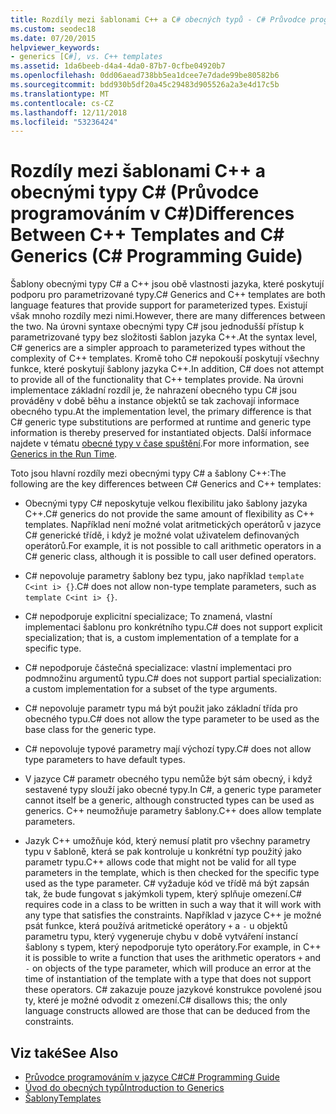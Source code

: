 ```yaml
---
title: Rozdíly mezi šablonami C++ a C# obecných typů - C# Průvodce programováním
ms.custom: seodec18
ms.date: 07/20/2015
helpviewer_keywords:
- generics [C#], vs. C++ templates
ms.assetid: 1da6beeb-d4a4-4da0-87b7-0cfbe04920b7
ms.openlocfilehash: 0dd06aead738bb5ea1dcee7e7dade99be80582b6
ms.sourcegitcommit: bdd930b5df20a45c29483d905526a2a3e4d17c5b
ms.translationtype: MT
ms.contentlocale: cs-CZ
ms.lasthandoff: 12/11/2018
ms.locfileid: "53236424"
---
```

# <a name="differences-between-c-templates-and-c-generics-c-programming-guide"></a><span data-ttu-id="fc3a3-102">Rozdíly mezi šablonami C++ a obecnými typy C# (Průvodce programováním v C#)</span><span class="sxs-lookup"><span data-stu-id="fc3a3-102">Differences Between C++ Templates and C# Generics (C# Programming Guide)</span></span>
<span data-ttu-id="fc3a3-103">Šablony obecnými typy C# a C++ jsou obě vlastnosti jazyka, které poskytují podporu pro parametrizované typy.</span><span class="sxs-lookup"><span data-stu-id="fc3a3-103">C# Generics and C++ templates are both language features that provide support for parameterized types.</span></span> <span data-ttu-id="fc3a3-104">Existují však mnoho rozdíly mezi nimi.</span><span class="sxs-lookup"><span data-stu-id="fc3a3-104">However, there are many differences between the two.</span></span> <span data-ttu-id="fc3a3-105">Na úrovni syntaxe obecnými typy C# jsou jednodušší přístup k parametrizované typy bez složitosti šablon jazyka C++.</span><span class="sxs-lookup"><span data-stu-id="fc3a3-105">At the syntax level, C# generics are a simpler approach to parameterized types without the complexity of C++ templates.</span></span> <span data-ttu-id="fc3a3-106">Kromě toho C# nepokouší poskytují všechny funkce, které poskytují šablony jazyka C++.</span><span class="sxs-lookup"><span data-stu-id="fc3a3-106">In addition, C# does not attempt to provide all of the functionality that C++ templates provide.</span></span> <span data-ttu-id="fc3a3-107">Na úrovni implementace základní rozdíl je, že nahrazení obecného typu C# jsou prováděny v době běhu a instance objektů se tak zachovají informace obecného typu.</span><span class="sxs-lookup"><span data-stu-id="fc3a3-107">At the implementation level, the primary difference is that C# generic type substitutions are performed at runtime and generic type information is thereby preserved for instantiated objects.</span></span> <span data-ttu-id="fc3a3-108">Další informace najdete v tématu [obecné typy v čase spuštění](../../../csharp/programming-guide/generics/generics-in-the-run-time.md).</span><span class="sxs-lookup"><span data-stu-id="fc3a3-108">For more information, see [Generics in the Run Time](../../../csharp/programming-guide/generics/generics-in-the-run-time.md).</span></span>  
  
 <span data-ttu-id="fc3a3-109">Toto jsou hlavní rozdíly mezi obecnými typy C# a šablony C++:</span><span class="sxs-lookup"><span data-stu-id="fc3a3-109">The following are the key differences between C# Generics and C++ templates:</span></span>  
  
-   <span data-ttu-id="fc3a3-110">Obecnými typy C# neposkytuje velkou flexibilitu jako šablony jazyka C++.</span><span class="sxs-lookup"><span data-stu-id="fc3a3-110">C# generics do not provide the same amount of flexibility as C++ templates.</span></span> <span data-ttu-id="fc3a3-111">Například není možné volat aritmetických operátorů v jazyce C# generické třídě, i když je možné volat uživatelem definovaných operátorů.</span><span class="sxs-lookup"><span data-stu-id="fc3a3-111">For example, it is not possible to call arithmetic operators in a C# generic class, although it is possible to call user defined operators.</span></span>  
  
-   <span data-ttu-id="fc3a3-112">C# nepovoluje parametry šablony bez typu, jako například `template C<int i> {}`.</span><span class="sxs-lookup"><span data-stu-id="fc3a3-112">C# does not allow non-type template parameters, such as `template C<int i> {}`.</span></span>  
  
-   <span data-ttu-id="fc3a3-113">C# nepodporuje explicitní specializace; To znamená, vlastní implementaci šablonu pro konkrétního typu.</span><span class="sxs-lookup"><span data-stu-id="fc3a3-113">C# does not support explicit specialization; that is, a custom implementation of a template for a specific type.</span></span>  
  
-   <span data-ttu-id="fc3a3-114">C# nepodporuje částečná specializace: vlastní implementaci pro podmnožinu argumentů typu.</span><span class="sxs-lookup"><span data-stu-id="fc3a3-114">C# does not support partial specialization: a custom implementation for a subset of the type arguments.</span></span>  
  
-   <span data-ttu-id="fc3a3-115">C# nepovoluje parametr typu má být použit jako základní třída pro obecného typu.</span><span class="sxs-lookup"><span data-stu-id="fc3a3-115">C# does not allow the type parameter to be used as the base class for the generic type.</span></span>  
  
-   <span data-ttu-id="fc3a3-116">C# nepovoluje typové parametry mají výchozí typy.</span><span class="sxs-lookup"><span data-stu-id="fc3a3-116">C# does not allow type parameters to have default types.</span></span>  
  
-   <span data-ttu-id="fc3a3-117">V jazyce C# parametr obecného typu nemůže být sám obecný, i když sestavené typy slouží jako obecné typy.</span><span class="sxs-lookup"><span data-stu-id="fc3a3-117">In C#, a generic type parameter cannot itself be a generic, although constructed types can be used as generics.</span></span> <span data-ttu-id="fc3a3-118">C++ neumožňuje parametry šablony.</span><span class="sxs-lookup"><span data-stu-id="fc3a3-118">C++ does allow template parameters.</span></span>  
  
-   <span data-ttu-id="fc3a3-119">Jazyk C++ umožňuje kód, který nemusí platit pro všechny parametry typu v šabloně, která se pak kontroluje u konkrétní typ použitý jako parametr typu.</span><span class="sxs-lookup"><span data-stu-id="fc3a3-119">C++ allows code that might not be valid for all type parameters in the template, which is then checked for the specific type used as the type parameter.</span></span> <span data-ttu-id="fc3a3-120">C# vyžaduje kód ve třídě má být zapsán tak, že bude fungovat s jakýmkoli typem, který splňuje omezení.</span><span class="sxs-lookup"><span data-stu-id="fc3a3-120">C# requires code in a class to be written in such a way that it will work with any type that satisfies the constraints.</span></span> <span data-ttu-id="fc3a3-121">Například v jazyce C++ je možné psát funkce, která používá aritmetické operátory `+` a `-` u objektů parametru typu, který vygeneruje chybu v době vytváření instancí šablony s typem, který nepodporuje tyto operátory.</span><span class="sxs-lookup"><span data-stu-id="fc3a3-121">For example, in C++ it is possible to write a function that uses the arithmetic operators `+` and `-` on objects of the type parameter, which will produce an error at the time of instantiation of the template with a type that does not support these operators.</span></span> <span data-ttu-id="fc3a3-122">C# zakazuje pouze jazykové konstrukce povolené jsou ty, které je možné odvodit z omezení.</span><span class="sxs-lookup"><span data-stu-id="fc3a3-122">C# disallows this; the only language constructs allowed are those that can be deduced from the constraints.</span></span>  
  
## <a name="see-also"></a><span data-ttu-id="fc3a3-123">Viz také</span><span class="sxs-lookup"><span data-stu-id="fc3a3-123">See Also</span></span>

- [<span data-ttu-id="fc3a3-124">Průvodce programováním v jazyce C#</span><span class="sxs-lookup"><span data-stu-id="fc3a3-124">C# Programming Guide</span></span>](../../../csharp/programming-guide/index.md)  
- [<span data-ttu-id="fc3a3-125">Úvod do obecných typů</span><span class="sxs-lookup"><span data-stu-id="fc3a3-125">Introduction to Generics</span></span>](../../../csharp/programming-guide/generics/introduction-to-generics.md)  
- [<span data-ttu-id="fc3a3-126">Šablony</span><span class="sxs-lookup"><span data-stu-id="fc3a3-126">Templates</span></span>](/cpp/cpp/templates-cpp)
